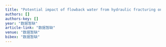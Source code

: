 ```yaml
---
title: "Potential impact of flowback water from hydraulic fracturing on agricultural soil quality: metal/metalloid bioaccessibility, Microtox bioassay, and enzyme activities"
authors: []
authors-key: []
year: "数据暂缺"
article-link: "数据暂缺"
venue: "数据暂缺"
bibex: "数据暂缺"
---
```

